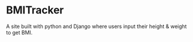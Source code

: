 # BMITracker
A site built with python and Django where users input their height &amp; weight to get BMI.
